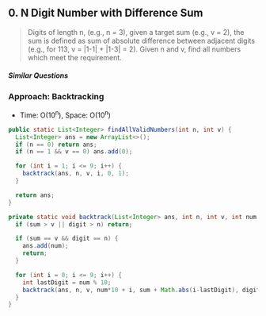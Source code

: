## 0. N Digit Number with Difference Sum

> Digits of length n, (e.g., n = 3), given a target sum (e.g., v = 2), the sum is defined as sum of absolute difference between adjacent digits (e.g., for 113, v = |1-1| + |1-3| = 2). Given n and v, find all numbers which meet the requirement. 
>

##### Similar Questions



### Approach: Backtracking

- Time: O(10<sup>n</sup>), Space: O(10<sup>n</sup>)

```java
public static List<Integer> findAllValidNumbers(int n, int v) {
  List<Integer> ans = new ArrayList<>();
  if (n == 0) return ans;
  if (n == 1 && v == 0) ans.add(0);

  for (int i = 1; i <= 9; i++) {
    backtrack(ans, n, v, i, 0, 1);
  }

  return ans;
}

private static void backtrack(List<Integer> ans, int n, int v, int num, int sum, int digit) {
  if (sum > v || digit > n) return;

  if (sum == v && digit == n) {
    ans.add(num);
    return;
  }

  for (int i = 0; i <= 9; i++) {
    int lastDigit = num % 10;
    backtrack(ans, n, v, num*10 + i, sum + Math.abs(i-lastDigit), digit+1);
  }
}
```


